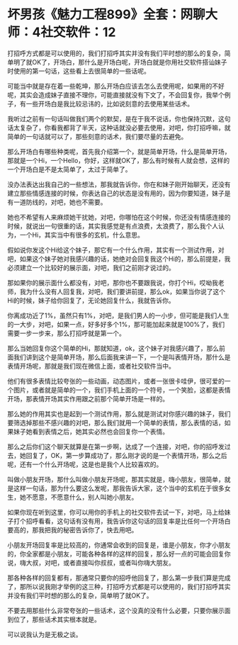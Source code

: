 # 坏男孩《魅力工程899》全套：网聊大师：4社交软件：12

打招呼方式都是可以使用的，我们打招呼其实并没有我们平时想的那么的复杂，简单明了就OK了，开场白，那什么是开场白呢，开场白就是你用社交软件搭讪妹子时使用的第一句话，这些看上去很简单的一些话呢。

可能当中就是存在着一些乾坤，那么开场白应该去怎么去使用呢，如果用的不好呢，其实会造成妹子直接不理你，可能直接就没有下文了，不会回复你，我举个例子，有一些开场白是我比较忌讳的，比如说刻意的去使用某些话术。

我听过之前有一句话叫做我们两个的默契，是在于我不说话，你也保持沉默，这句话太复杂了，你看我都背了半天，这种话就没必要去使用，对吧，你打招呼嘛，就简单的一句话就可以了，那些刻意的话术，我们要尽量的去避免。

那么开场白有哪些种类呢，首先我介绍第一个，就是简单开场，什么是简单开场，那就是一个Hi，一个Hello，你好，这样就OK了，那么有时候有人就会想，这样的一个开场白是不是太简单了，太过于简单了。

没办法表达出我自己的一些想法，那我就告诉你，你在和妹子刚开始聊天，还没有建立那些情感连接的时候，你表达自己的状态是没有用的，因为你要知道，妹子是有一道防线的，对吧，她也不需要。

她也不希望有人来麻烦她干扰她，对吧，你哪怕在这个时候，你还没有情感连接的时候，就说出一句很重的话，其实我感觉是有点浪费，太浪费了，那么我个人认为，一个Hi，其实当中有很多的玄机，什么意思。

假如说你发这个Hi给这个妹子，那它有一个什么作用，其实有一个测试作用，对吧，如果这个妹子她对我感兴趣的话，她绝对会回复我这个Hi的，那么前提是，我必须建立一个比较好的展示面，对吧，我们之前刚才说过的。

那如果你的展示面什么都没有，对吧，那你也不要跟我说，你打个Hi，哎呦我老师，我为什么没有人回复我，对吧，我们要讲前提，那么ok，如果当你说了这个Hi的时候，妹子给你回复了，无论她回复什么，我就告诉你。

你离成功近了1%，虽然只有1%，对吧，是我们男人的一小步，但可能是我们人生的一大步，对吧，如果一点，好多好多个1%，那可能加起来就是100%了，我们需要一步一步来，那么打招呼就是第一个。

那么当她回复你这个简单的Hi，那就知道，ok，这个妹子对我感兴趣了，那么前面我们讲到这个是简单开场，那么后面我来讲一下，一个是叫表情开场，那什么是表情开场呢，那就是我们现在微信上面，或者社交软件当中。

他们有很多表情比较夸张的一些动画，动态图片，或者一张很卡哇伊，很可爱的一个图片，或者就是简单的一个，我们手机上面的一个符号，一个笑脸，这都是表情开场，那表情开场其实作用跟之前那个简单开场是一样的。

那么她的作用其实也是起到一个测试作用，那么就是测试对你感兴趣的妹子，我们要筛选掉那些不感兴趣的对吧，那么我们就用一个简单的表情，那么表情的话，如果妹子她看到表情之后，她其实必然也会回复你一个表情。

那么之后你们这个聊天就算是在第一步啊，达成了一个连接，对吧，你的招呼发过去，她回复了，OK，第一步算成功了，那么刚才说的是一个表情开场，那么之后呢，还有一个什么开场呢，这是也是我个人比较喜欢的。

叫做小朋友开场，那什么叫做小朋友开场呢，那其实就是，嗨小朋友，很简单，就是这样一句话，那为什么要这么发呢，那我告诉大家，这个当中的玄机在于很多女生，她不愿意，不愿意什么，别人叫她小朋友。

如果你现在听到这里，你可以用你的手机上的社交软件去试一下，对吧，马上给妹子打个招呼看看，这句话有没有用，我告诉你这句话的回复率是比任何一个开场白要高的，那我把我的秘密告诉你了，快去用吧。

小朋友开场回复率是比较高的，你通常会收到的回复是，谁是小朋友，你才小朋友的，你全家都是小朋友，可能各种各样的这样的回复，那么好一点的可能会回复你说，嗨大叔，对吧，或者直接叫你叔叔，或者叫你嗨大朋友。

那各种各样的回复都有，那通常只要你的招呼他回复了，那么第一步我们算是完成了，那所以说我刚才举例的这三种，打招呼方式都是可以使用的，我们打招呼其实并没有我们平时想的那么的复杂，简单明了就OK了。

不要去用那些什么非常夸张的一些话术，这个没真的没有什么必要，只要你展示面到位了，那些话术其实根本就是。

可以说我认为是无极之谈。